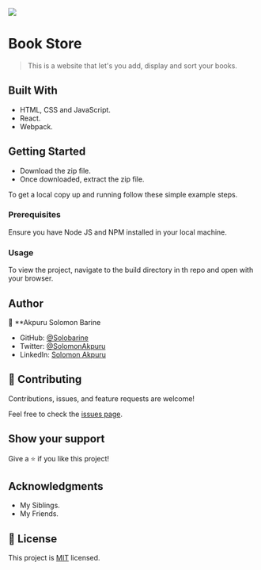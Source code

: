  ![](https://img.shields.io/badge/Microverse-blueviolet)

# Book Store

> This is a website that let's you add, display and sort your books.

## Built With

- HTML, CSS and JavaScript.
- React.
- Webpack.

## Getting Started
- Download the zip file.
- Once downloaded, extract the zip file.


To get a local copy up and running follow these simple example steps.

### Prerequisites
Ensure you have Node JS and NPM installed in your local machine.

### Usage
To view the project, navigate to the build directory in th repo and open with your browser.

## Author
👤 **Akpuru Solomon Barine

- GitHub: [@Solobarine](https://github.com/Solobarine)
- Twitter: [@SolomonAkpuru](https://twitter.com/SolomonAkpuru)
- LinkedIn: [Solomon Akpuru](https://www.linkedin.com/mwlite/in/solomon-akpuru-17069b241)

## 🤝 Contributing

Contributions, issues, and feature requests are welcome!

Feel free to check the [issues page](../../issues/).

## Show your support

Give a ⭐️ if you like this project!

## Acknowledgments

- My Siblings.
- My Friends.

## 📝 License

This project is [MIT](./LICENSE) licensed.
